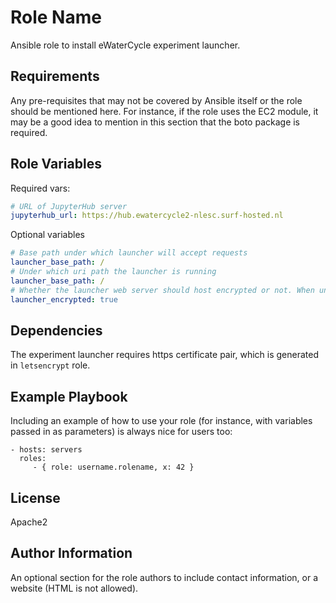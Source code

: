 Role Name
=========

Ansible role to install eWaterCycle experiment launcher.

Requirements
------------

Any pre-requisites that may not be covered by Ansible itself or the role should be mentioned here. For instance, if the role uses the EC2 module, it may be a good idea to mention in this section that the boto package is required.

Role Variables
--------------

Required vars:
```yaml
# URL of JupyterHub server
jupyterhub_url: https://hub.ewatercycle2-nlesc.surf-hosted.nl
```

Optional variables
```yaml
# Base path under which launcher will accept requests
launcher_base_path: /
# Under which uri path the launcher is running
launcher_base_path: /
# Whether the launcher web server should host encrypted or not. When unencrypted it should be reversed proxied with nginx
launcher_encrypted: true
```

Dependencies
------------

The experiment launcher requires https certificate pair, which is generated in `letsencrypt` role.

Example Playbook
----------------

Including an example of how to use your role (for instance, with variables passed in as parameters) is always nice for users too:

    - hosts: servers
      roles:
         - { role: username.rolename, x: 42 }

License
-------

Apache2

Author Information
------------------

An optional section for the role authors to include contact information, or a website (HTML is not allowed).
